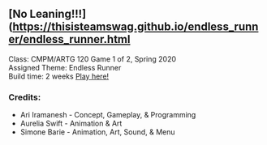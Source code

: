 
## [No Leaning!!!](https://thisisteamswag.github.io/endless_runner/endless_runner.html  
Class: CMPM/ARTG 120 Game 1 of 2, Spring 2020  
Assigned Theme: Endless Runner  
Build time: 2 weeks
[Play here!](https://thisisteamswag.github.io/endless_runner/endless_runner.html)  

### Credits:
- Ari Iramanesh - Concept, Gameplay, & Programming  
- Aurelia Swift - Animation & Art  
- Simone Barie  - Animation, Art, Sound, & Menu  
